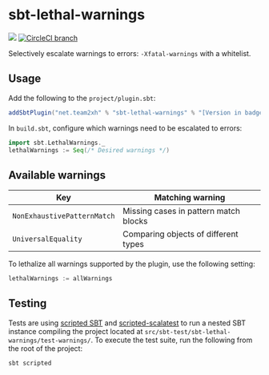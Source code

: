 # sbt-lethal-warnings

[![](https://maven-badges.herokuapp.com/maven-central/net.team2xh/sbt-lethal-warnings/badge.svg)](https://maven-badges.herokuapp.com/maven-central/net.team2xh/sbt-lethal-warnings) [![CircleCI branch](https://img.shields.io/circleci/project/github/Tenchi2xh/sbt-lethal-warnings/master.svg)](https://circleci.com/gh/Tenchi2xh/sbt-lethal-warnings)

Selectively escalate warnings to errors: `-Xfatal-warnings` with a whitelist.

## Usage

Add the following to the `project/plugin.sbt`:

```scala
addSbtPlugin("net.team2xh" % "sbt-lethal-warnings" % "[Version in badge above]")
```

In `build.sbt`, configure which warnings need to be escalated to errors:

```scala
import sbt.LethalWarnings._
lethalWarnings := Seq(/* Desired warnings */)
```

## Available warnings

Key                         | Matching warning
----------------------------|--------------------------------------
`NonExhaustivePatternMatch` | Missing cases in pattern match blocks
`UniversalEquality`         | Comparing objects of different types

To lethalize all warnings supported by the plugin, use the following setting:

```scala
lethalWarnings := allWarnings
```

## Testing

Tests are using [scripted SBT](https://www.scala-sbt.org/1.x/docs/Testing-sbt-plugins.html) and [scripted-scalatest](https://github.com/daniel-shuy/scripted-scalatest-sbt-plugin) to run a nested SBT instance compiling the project located at `src/sbt-test/sbt-lethal-warnings/test-warnings/`. To execute the test suite, run the following from the root of the project:

```bash
sbt scripted
```
